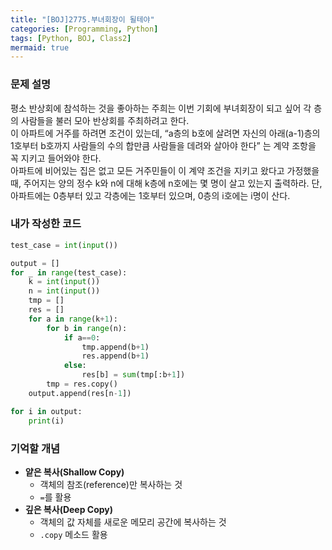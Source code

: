```yaml
---
title: "[BOJ]2775.부녀회장이 될테야"
categories: [Programming, Python]
tags: [Python, BOJ, Class2]
mermaid: true
---
```

### 문제 설명  
평소 반상회에 참석하는 것을 좋아하는 주희는 이번 기회에 부녀회장이 되고 싶어 각 층의 사람들을 불러 모아 반상회를 주최하려고 한다.  
이 아파트에 거주를 하려면 조건이 있는데, “a층의 b호에 살려면 자신의 아래(a-1)층의 1호부터 b호까지 사람들의 수의 합만큼 사람들을 데려와 살아야 한다” 는 계약 조항을 꼭 지키고 들어와야 한다.  
아파트에 비어있는 집은 없고 모든 거주민들이 이 계약 조건을 지키고 왔다고 가정했을 때, 주어지는 양의 정수 k와 n에 대해 k층에 n호에는 몇 명이 살고 있는지 출력하라. 단, 아파트에는 0층부터 있고 각층에는 1호부터 있으며, 0층의 i호에는 i명이 산다.  

### 내가 작성한 코드  
```python
test_case = int(input())

output = []
for _ in range(test_case):
    k = int(input())
    n = int(input())
    tmp = []
    res = []
    for a in range(k+1):
        for b in range(n):
            if a==0: 
                tmp.append(b+1)
                res.append(b+1)
            else:
                res[b] = sum(tmp[:b+1])
        tmp = res.copy() 
    output.append(res[n-1])

for i in output:
    print(i)
```

### 기억할 개념  
- **얕은 복사(Shallow Copy)**  
    - 객체의 참조(reference)만 복사하는 것  
    - `=`를 활용  
- **깊은 복사(Deep Copy)**  
    - 객체의 값 자체를 새로운 메모리 공간에 복사하는 것  
    - `.copy` 메소드 활용  